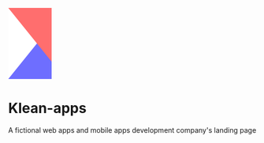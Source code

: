 ![Logo](src/images/icons/Logo.svg)
# Klean-apps

A fictional web apps and mobile apps development company's landing page
